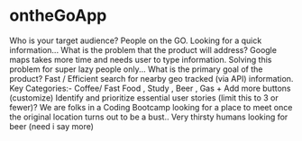 # ontheGoApp
Who is your target audience? People on the GO. Looking for a quick information...  What is the problem that the product will address? Google maps takes more time and needs user to type information. Solving this problem for super lazy people only...  What is the primary goal of the product? Fast / Efficient search for nearby geo tracked (via API) information. Key Categories:- Coffee/ Fast Food , Study , Beer , Gas + Add more buttons (customize)  Identify and prioritize essential user stories (limit this to 3 or fewer)? We are folks in a Coding Bootcamp looking for a place to meet once the original location turns out to be a bust.. Very thirsty humans looking for beer (need i say more)

